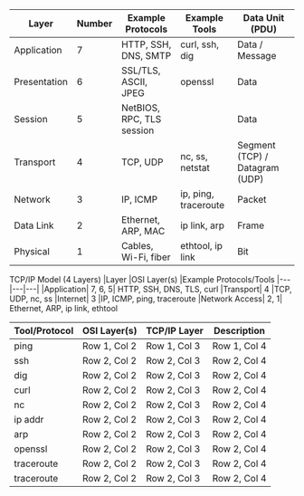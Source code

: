 
| Layer | Number | Example Protocols	| Example Tools |	Data Unit (PDU)
|---|---|---|---| --|
| Application |	7	| HTTP, SSH, DNS, SMTP |	curl, ssh, dig	|Data / Message
| Presentation |	6	|SSL/TLS, ASCII, JPEG	|openssl	|Data
| Session |	5	|NetBIOS, RPC, TLS session|		|Data
| Transport |	4 |	TCP, UDP|	nc, ss, netstat	|Segment (TCP) / Datagram (UDP)
| Network	| 3	|IP, ICMP	|ip, ping, traceroute	|Packet
| Data Link	|2	|Ethernet, ARP, MAC	|ip link, arp	|Frame
| Physical |1	|Cables, Wi-Fi, fiber	| ethtool, ip link	|Bit


TCP/IP Model (4 Layers)
|Layer	|OSI Layer(s)	|Example Protocols/Tools
|---|---|---|
|Application|	7, 6, 5|	HTTP, SSH, DNS, TLS, curl
|Transport|	4	|TCP, UDP, nc, ss
|Internet|	3	|IP, ICMP, ping, traceroute
|Network Access|	2, 1|	Ethernet, ARP, ip link, ethtool





| Tool/Protocol | OSI Layer(s)| TCP/IP Layer | Description |
|---|---|---| ---|
| ping | Row 1, Col 2 | Row 1, Col 3 |Row 1, Col 4
| ssh | Row 2, Col 2 | Row 2, Col 3 |Row 2, Col 4
| dig | Row 2, Col 2 | Row 2, Col 3 |Row 2, Col 4
| curl | Row 2, Col 2 | Row 2, Col 3 |Row 2, Col 4
| nc | Row 2, Col 2 | Row 2, Col 3 |Row 2, Col 4
| ip addr | Row 2, Col 2 | Row 2, Col 3 |Row 2, Col 4
| arp | Row 2, Col 2 | Row 2, Col 3 |Row 2, Col 4
| openssl | Row 2, Col 2 | Row 2, Col 3 |Row 2, Col 4
| traceroute | Row 2, Col 2 | Row 2, Col 3 |Row 2, Col 4
| traceroute | Row 2, Col 2 | Row 2, Col 3 |Row 2, Col 4

